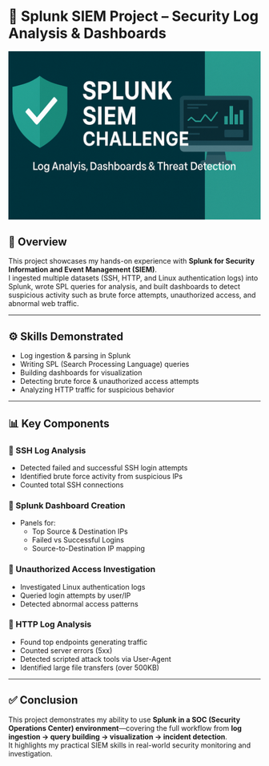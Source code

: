 # 🔐 Splunk SIEM Project – Security Log Analysis & Dashboards

![alt text](<Dashboard captures/Splunk SIEM.png>)

## 📌 Overview
This project showcases my hands-on experience with **Splunk for Security Information and Event Management (SIEM)**.  
I ingested multiple datasets (SSH, HTTP, and Linux authentication logs) into Splunk, wrote SPL queries for analysis, and built dashboards to detect suspicious activity such as brute force attempts, unauthorized access, and abnormal web traffic.

---

## ⚙️ Skills Demonstrated
- Log ingestion & parsing in Splunk  
- Writing SPL (Search Processing Language) queries  
- Building dashboards for visualization  
- Detecting brute force & unauthorized access attempts  
- Analyzing HTTP traffic for suspicious behavior  

---

## 📊 Key Components

### 🔹 SSH Log Analysis
- Detected failed and successful SSH login attempts  
- Identified brute force activity from suspicious IPs  
- Counted total SSH connections  

### 🔹 Splunk Dashboard Creation
- Panels for:
  - Top Source & Destination IPs  
  - Failed vs Successful Logins  
  - Source-to-Destination IP mapping  

### 🔹 Unauthorized Access Investigation
- Investigated Linux authentication logs  
- Queried login attempts by user/IP  
- Detected abnormal access patterns  

### 🔹 HTTP Log Analysis
- Found top endpoints generating traffic  
- Counted server errors (5xx)  
- Detected scripted attack tools via User-Agent  
- Identified large file transfers (over 500KB)  

---

## ✅ Conclusion
This project demonstrates my ability to use **Splunk in a SOC (Security Operations Center) environment**—covering the full workflow from **log ingestion → query building → visualization → incident detection**.  
It highlights my practical SIEM skills in real-world security monitoring and investigation.  

